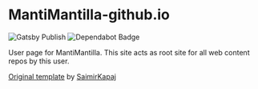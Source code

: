 # MantiMantilla-github.io
![Gatsby Publish](https://github.com/MantiMantilla/MantiMantilla.github.io/workflows/Gatsby%20Publish/badge.svg)
![Dependabot Badge](https://badgen.net/dependabot/MantiMantilla/mantimantilla.github.io?icon=dependabot)

User page for MantiMantilla. This site acts as root site for all web content repos by this user.

[Original template](https://github.com/SaimirKapaj/gatsby-markdown-personal-website) by [SaimirKapaj](https://github.com/SaimirKapaj)
